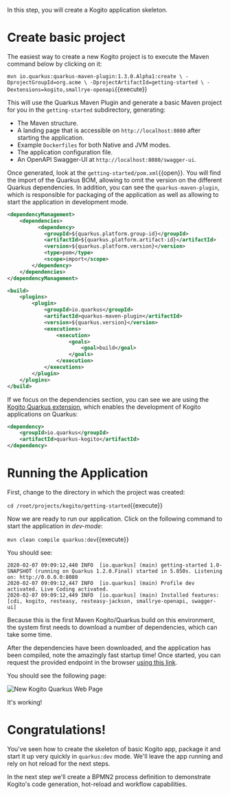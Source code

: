 In this step, you will create a Kogito application skeleton.


# Create basic project

The easiest way to create a new Kogito project is to execute the Maven command below by clicking on it:

`mvn io.quarkus:quarkus-maven-plugin:1.3.0.Alpha1:create \
    -DprojectGroupId=org.acme \
    -DprojectArtifactId=getting-started \
    -Dextensions=kogito,smallrye-openapi`{{execute}}

This will use the Quarkus Maven Plugin and generate a basic Maven project for you in the `getting-started` subdirectory, generating:

* The Maven structure.
* A landing page that is accessible on `http://localhost:8080` after starting the application.
* Example `Dockerfiles` for both Native and JVM modes.
* The application configuration file.
* An OpenAPI Swagger-UI at `http://localhost:8080/swagger-ui`.

Once generated, look at the `getting-started/pom.xml`{{open}}. You will find the import of the Quarkus BOM, allowing to omit the version on the different Quarkus dependencies. In addition, you can see the `quarkus-maven-plugin`, which is responsible for packaging of the application as well as allowing to start the application in development mode.

```xml
<dependencyManagement>
    <dependencies>
          <dependency>
            <groupId>${quarkus.platform.group-id}</groupId>
            <artifactId>${quarkus.platform.artifact-id}</artifactId>
            <version>${quarkus.platform.version}</version>
            <type>pom</type>
            <scope>import</scope>
        </dependency>
    </dependencies>
</dependencyManagement>

<build>
    <plugins>
        <plugin>
            <groupId>io.quarkus</groupId>
            <artifactId>quarkus-maven-plugin</artifactId>
            <version>${quarkus.version}</version>
            <executions>
                <execution>
                    <goals>
                        <goal>build</goal>
                    </goals>
                </execution>
            </executions>
        </plugin>
    </plugins>
</build>
```

If we focus on the dependencies section, you can see we are using the [Kogito Quarkus extension](https://quarkus.io/extensions/#business-automation), which enables the development of Kogito applications on Quarkus:
```xml
<dependency>
    <groupId>io.quarkus</groupId>
    <artifactId>quarkus-kogito</artifactId>
</dependency>
```

# Running the Application

First, change to the directory in which the project was created:

`cd /root/projects/kogito/getting-started`{{execute}}

Now we are ready to run our application. Click on the following command to start the application in _dev-mode_:

`mvn clean compile quarkus:dev`{{execute}}

You should see:

```console
2020-02-07 09:09:12,440 INFO  [io.quarkus] (main) getting-started 1.0-SNAPSHOT (running on Quarkus 1.2.0.Final) started in 5.850s. Listening on: http://0.0.0.0:8080
2020-02-07 09:09:12,447 INFO  [io.quarkus] (main) Profile dev activated. Live Coding activated.
2020-02-07 09:09:12,449 INFO  [io.quarkus] (main) Installed features: [cdi, kogito, resteasy, resteasy-jackson, smallrye-openapi, swagger-ui]
```

Because this is the first Maven Kogito/Quarkus build on this environment, the system first needs to download a number of dependencies, which can take some time.

After the dependencies have been downloaded, and the application has been compiled, note the amazingly fast startup time! Once started, you can request the provided endpoint in the browser [using this link](https://[[HOST_SUBDOMAIN]]-8080-[[KATACODA_HOST]].environments.katacoda.com/).

You should see the following page:

![New Kogito Quarkus Web Page](/openshift/assets/middleware/middleware-kogito/new-kogito-quarkus-webpage.png)

It's working!

# Congratulations!

You've seen how to create the skeleton of basic Kogito app, package it and start it up very quickly in `quarkus:dev` mode. We'll leave the app running and rely on hot reload for the next steps.

In the next step we'll create a BPMN2 process definition to demonstrate Kogito's code generation, hot-reload and workflow capabilities.
